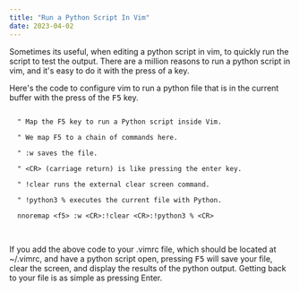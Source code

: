 ```yaml
---
title: "Run a Python Script In Vim"
date: 2023-04-02
---
```


Sometimes its useful, when editing a python script in vim, to quickly run the script to test the output. There are a million reasons to run a python script in vim, and it's easy to do it with the press of a key.

Here's the code to configure vim to run a python file that is in the current buffer with the press of the <kbd>F5</kbd> key.

<pre>
<code>
  &quot; Map the F5 key to run a Python script inside Vim.<br>
  &quot; We map F5 to a chain of commands here.<br>
  &quot; :w saves the file.<br>
  &quot; &lt;CR&gt; (carriage return) is like pressing the enter key.<br>
  &quot; !clear runs the external clear screen command.<br>
  &quot; !python3 % executes the current file with Python.<br>
  nnoremap &lt;f5&gt; :w &lt;CR&gt;:!clear &lt;CR&gt;:!python3 % &lt;CR&gt;<br>
</code> 
</pre>

If you add the above code to your .vimrc file, which should be located at ~/.vimrc, and have a python script open, pressing <kbd>F5</kbd> will save your file, clear the screen, and display the results of the python output. Getting back to your file is as simple as pressing Enter.
